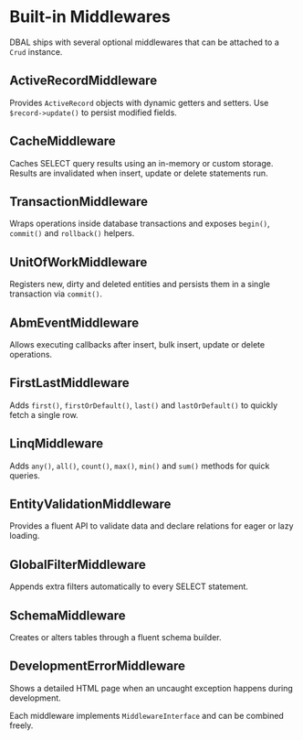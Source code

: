 # Built-in Middlewares

DBAL ships with several optional middlewares that can be attached to a `Crud` instance.

## ActiveRecordMiddleware
Provides `ActiveRecord` objects with dynamic getters and setters. Use `$record->update()` to persist modified fields.

## CacheMiddleware
Caches SELECT query results using an in-memory or custom storage. Results are invalidated when insert, update or delete statements run.

## TransactionMiddleware
Wraps operations inside database transactions and exposes `begin()`, `commit()` and `rollback()` helpers.

## UnitOfWorkMiddleware
Registers new, dirty and deleted entities and persists them in a single transaction via `commit()`.

## AbmEventMiddleware
Allows executing callbacks after insert, bulk insert, update or delete operations.

## FirstLastMiddleware
Adds `first()`, `firstOrDefault()`, `last()` and `lastOrDefault()` to quickly fetch a single row.

## LinqMiddleware
Adds `any()`, `all()`, `count()`, `max()`, `min()` and `sum()` methods for quick queries.

## EntityValidationMiddleware
Provides a fluent API to validate data and declare relations for eager or lazy loading.

## GlobalFilterMiddleware
Appends extra filters automatically to every SELECT statement.

## SchemaMiddleware
Creates or alters tables through a fluent schema builder.

## DevelopmentErrorMiddleware
Shows a detailed HTML page when an uncaught exception happens during development.

Each middleware implements `MiddlewareInterface` and can be combined freely.

